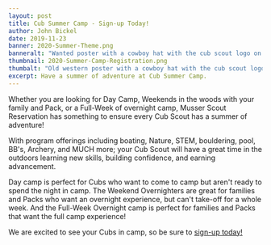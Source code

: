 ```yaml
---
layout: post
title: Cub Summer Camp - Sign-up Today!
author: John Bickel
date: 2019-11-23
banner: 2020-Summer-Theme.png
banneralt: "Wanted poster with a cowboy hat with the cub scout logo on it and 'Wild West' as well as 'Cub Adventures 2020' written on it"
thumbnail: 2020-Summer-Camp-Registration.png
thumbalt: "Old western poster with a cowboy hat with the cub scout logo on it and 'Wanted' above the hat"
excerpt: Have a summer of adventure at Cub Summer Camp.
---
```



Whether you are looking for Day Camp, Weekends in the woods with your family and Pack, or a Full-Week of overnight camp, Musser Scout Reservation has something to ensure every Cub Scout has a summer of adventure! 

With program offerings including boating, Nature, STEM, bouldering, pool, BB's, Archery, and MUCH more; your Cub Scout will have a great time in the outdoors learning new skills, building confidence, and earning advancement.

Day camp is perfect for Cubs who want to come to camp but aren't ready to spend the night in camp. The Weekend Overnighters are great for families and Packs who want an overnight experience, but can't take-off for a whole week. And the Full-Week Overnight camp is perfect for families and Packs that want the full camp experience!

We are excited to see your Cubs in camp, so be sure to [sign-up today!](/summer/register)
